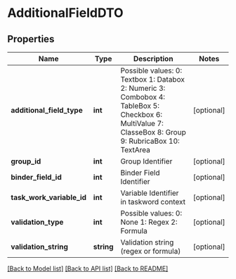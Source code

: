 # AdditionalFieldDTO

## Properties
Name | Type | Description | Notes
------------ | ------------- | ------------- | -------------
**additional_field_type** | **int** | Possible values:  0: Textbox  1: Databox  2: Numeric  3: Combobox  4: TableBox  5: Checkbox  6: MultiValue  7: ClasseBox  8: Group  9: RubricaBox  10: TextArea | [optional] 
**group_id** | **int** | Group Identifier | [optional] 
**binder_field_id** | **int** | Binder Field Identifier | [optional] 
**task_work_variable_id** | **int** | Variable Identifier in taskword context | [optional] 
**validation_type** | **int** | Possible values:  0: None  1: Regex  2: Formula | [optional] 
**validation_string** | **string** | Validation string (regex or formula) | [optional] 

[[Back to Model list]](../README.md#documentation-for-models) [[Back to API list]](../README.md#documentation-for-api-endpoints) [[Back to README]](../README.md)


